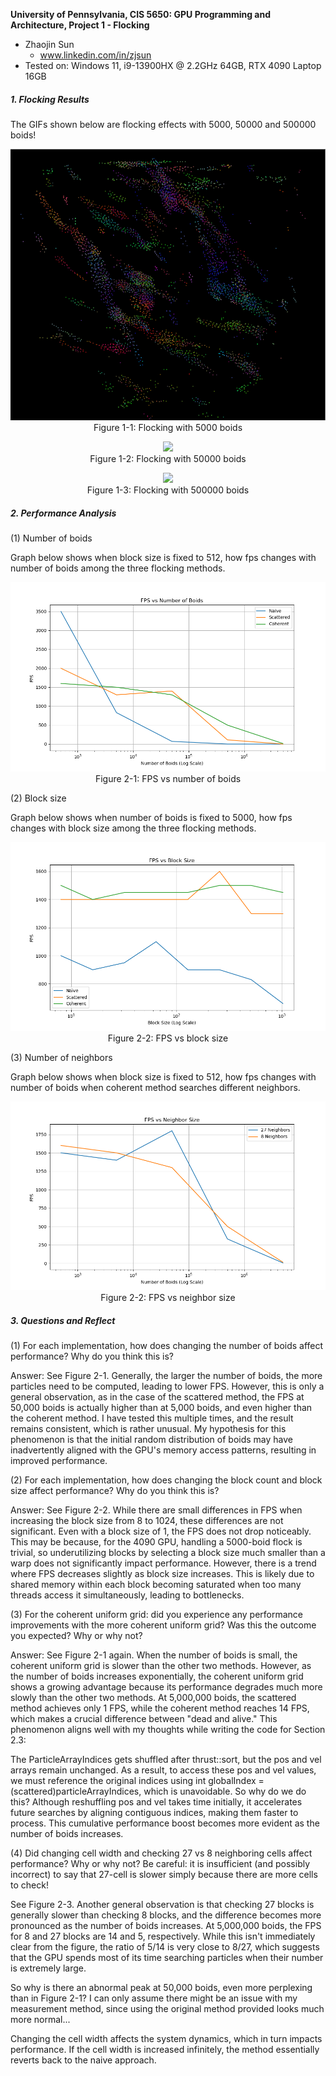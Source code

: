 **University of Pennsylvania, CIS 5650: GPU Programming and Architecture,
Project 1 - Flocking**

* Zhaojin Sun
  * www.linkedin.com/in/zjsun
* Tested on: Windows 11, i9-13900HX @ 2.2GHz 64GB, RTX 4090 Laptop 16GB

##### 1. Flocking Results #####
The GIFs shown below are flocking effects with 5000, 50000 and 500000 boids!

<p style="text-align: center;">
<img src="./images/boid_5000.gif"/>
<br>
Figure 1-1: Flocking with 5000 boids
</p>

<p style="text-align: center;">
<img src="./images/boid_50000.gif"/>
<br>
Figure 1-2: Flocking with 50000 boids
</p>

<p style="text-align: center;">
<img src="./images/boid_500000.gif"/>
<br>
Figure 1-3: Flocking with 500000 boids
</p>

##### 2. Performance Analysis #####
(1) Number of boids

Graph below shows when block size is fixed to 512, how fps changes with number of boids among the three flocking methods.

<p style="text-align: center;">
<img src="./images/boids_plot.png"/>
<br>
Figure 2-1: FPS vs number of boids
</p>

(2)  Block size

Graph below shows when number of boids is fixed to 5000, how fps changes with block size among the three flocking methods.
<p style="text-align: center;">
<img src="./images/blocksize_plot.png"/>
<br>
Figure 2-2: FPS vs block size
</p>

(3) Number of neighbors

Graph below shows when block size is fixed to 512, how fps changes with number of boids when coherent method searches different neighbors.
<p style="text-align: center;">
<img src="./images/neighborsize_plot.png"/>
<br>
Figure 2-2: FPS vs neighbor size
</p>

##### 3. Questions and Reflect #####
(1) For each implementation, how does changing the number of boids affect performance? Why do you think this is?

Answer: See Figure 2-1. Generally, the larger the number of boids, the more particles need to be computed, leading to 
lower FPS. However, this is only a general observation, as in the case of the scattered method, the FPS at 50,000 boids 
is actually higher than at 5,000 boids, and even higher than the coherent method. I have tested this multiple times, 
and the result remains consistent, which is rather unusual. My hypothesis for this phenomenon is that the initial 
random distribution of boids may have inadvertently aligned with the GPU's memory access patterns, resulting in improved performance.

(2) For each implementation, how does changing the block count and block size affect performance? Why do you think this is?

Answer: See Figure 2-2. While there are small differences in FPS when increasing the block size from 8 to 1024, these differences 
are not significant. Even with a block size of 1, the FPS does not drop noticeably. This may be because, for the 4090 GPU, 
handling a 5000-boid flock is trivial, so underutilizing blocks by selecting a block size much smaller than a warp does 
not significantly impact performance. However, there is a trend where FPS decreases slightly as block size increases. 
This is likely due to shared memory within each block becoming saturated when too many threads access it simultaneously, 
leading to bottlenecks.


(3) For the coherent uniform grid: did you experience any performance improvements with the more coherent uniform grid? Was this the outcome you expected? Why or why not?
 
Answer: See Figure 2-1 again. When the number of boids is small, the coherent uniform grid is slower than the other two 
methods. However, as the number of boids increases exponentially, the coherent uniform grid shows a growing advantage 
because its performance degrades much more slowly than the other two methods. At 5,000,000 boids, the scattered method 
achieves only 1 FPS, while the coherent method reaches 14 FPS, which makes a crucial difference between "dead and alive." 
This phenomenon aligns well with my thoughts while writing the code for Section 2.3:

The ParticleArrayIndices gets shuffled after thrust::sort, but the pos and vel arrays remain unchanged. As a result, 
to access these pos and vel values, we must reference the original indices using int globalIndex = (scattered)particleArrayIndices, 
which is unavoidable. So why do we do this? Although reshuffling pos and vel takes time initially, it accelerates future 
searches by aligning contiguous indices, making them faster to process. This cumulative performance boost becomes more 
evident as the number of boids increases.

(4) Did changing cell width and checking 27 vs 8 neighboring cells affect performance? Why or why not? Be careful: it is
insufficient (and possibly incorrect) to say that 27-cell is slower simply because there are more cells to check!

See Figure 2-3. Another general observation is that checking 27 blocks is generally slower than checking 8 blocks, and 
the difference becomes more pronounced as the number of boids increases. At 5,000,000 boids, the FPS for 8 and 27 blocks 
are 14 and 5, respectively. While this isn't immediately clear from the figure, the ratio of 5/14 is very close to 8/27, 
which suggests that the GPU spends most of its time searching particles when their number is extremely large.

So why is there an abnormal peak at 50,000 boids, even more perplexing than in Figure 2-1? I can only assume there might
be an issue with my measurement method, since using the original method provided looks much more normal...

Changing the cell width affects the system dynamics, which in turn impacts performance. If the cell width is increased 
infinitely, the method essentially reverts back to the naive approach.